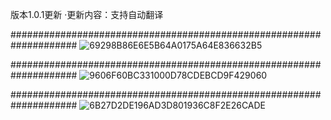 版本1.0.1更新
·更新内容：支持自动翻译

####################################################################
![69298B86E6E5B64A0175A64E836632B5](https://user-images.githubusercontent.com/102415870/233822635-76df736e-452c-41b1-b749-3a9315e00b23.png)


####################################################################
![9606F60BC331000D78CDEBCD9F429060](https://user-images.githubusercontent.com/102415870/233822641-17b328fc-4c00-4dfd-b0dc-2dd97bdfb0c0.png)


####################################################################
![6B27D2DE196AD3D801936C8F2E26CADE](https://user-images.githubusercontent.com/102415870/233822642-66e80fa3-b6ce-4a3f-9868-cc706a70fd46.png)
